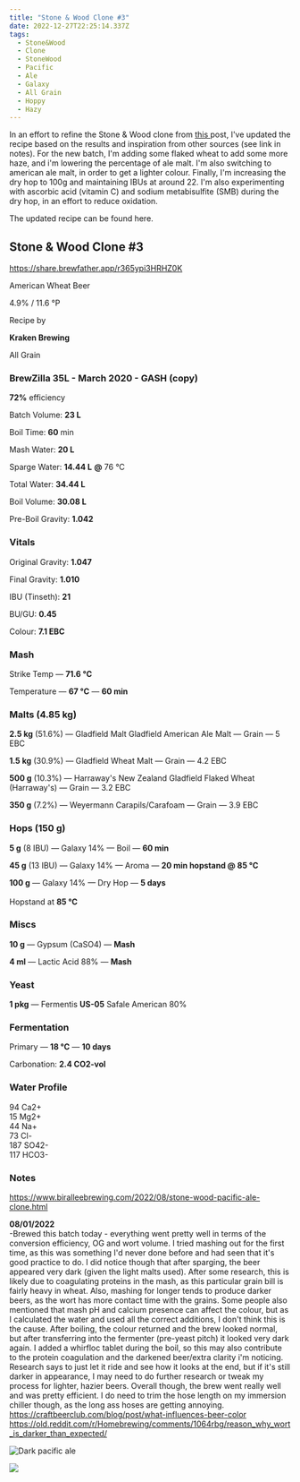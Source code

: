 ```yaml
---
title: "Stone & Wood Clone #3"
date: 2022-12-27T22:25:14.337Z
tags:
  - Stone&Wood
  - Clone
  - StoneWood
  - Pacific
  - Ale
  - Galaxy
  - All Grain
  - Hoppy
  - Hazy
---
```

I﻿n an effort to refine the Stone & Wood clone from [this ](https://krakenbrewing.netlify.app/post/2021-02-25-stone-wood-clone-2/)post, I've updated the recipe based on the results and inspiration from other sources (see link in notes). For the new batch, I'm adding some flaked wheat to add some more haze, and i'm lowering the percentage of ale malt. I'm also switching to american ale malt, in order to get a lighter colour. Finally, I'm increasing the dry hop to 100g and maintaining IBUs at around 22. I'm also experimenting with ascorbic acid (vitamin C) and sodium metabisulfite (SMB) during the dry hop, in an effort to reduce oxidation.

The updated recipe can be found here.

<!--StartFragment-->

## **Stone & Wood Clone #3**

<https://share.brewfather.app/r365ypi3HRHZ0K>

American Wheat Beer

4.9% / 11.6 °P

Recipe by

**Kraken Brewing**

All Grain

### **BrewZilla 35L - March 2020 - GASH (copy)**

**72%** efficiency

Batch Volume: **23 L**

Boil Time: **60** min

Mash Water: **20 L**

Sparge Water: **14.44 L** **@** 76 °C

Total Water: **34.44 L**

Boil Volume: **30.08 L**

Pre-Boil Gravity: **1.042**

### Vitals

Original Gravity: **1.047**

Final Gravity: **1.010**

IBU (Tinseth): **21**

BU/GU: **0.45**

Colour: **7.1 EBC** 

### Mash

Strike Temp — **71.6 °C**

Temperature — **67 °C** — **60 min**

### Malts **(4.85 kg)**

**2.5 kg** (51.6%) — Gladfield Malt Gladfield American Ale Malt — Grain — 5 EBC

**1.5 kg** (30.9%) — Gladfield Wheat Malt — Grain — 4.2 EBC

**500 g** (10.3%) — Harraway's New Zealand Gladfield Flaked Wheat (Harraway's) — Grain — 3.2 EBC

**350 g** (7.2%) — Weyermann Carapils/Carafoam — Grain — 3.9 EBC

### Hops **(150 g)**

**5 g** (8 IBU) — Galaxy 14% — Boil — **60 min**

**45 g** (13 IBU) — Galaxy 14% — Aroma — **20 min hopstand @ 85 °C**

**100 g** — Galaxy 14% — Dry Hop — **5 days**\
\
Hopstand at **85 °C**

### Miscs

**10 g** — Gypsum (CaSO4) — **Mash**

**4 ml** — Lactic Acid 88% — **Mash**

### Yeast

**1 pkg** — Fermentis **US-05** Safale American 80%

### Fermentation

Primary — **18 °C** — **10 days**

Carbonation: **2.4 CO2-vol**

### Water Profile

94 Ca2+\
15 Mg2+\
44 Na+\
73 Cl-\
187 SO42-\
117 HCO3-

<!--EndFragment-->

### Notes

<https://www.biralleebrewing.com/2022/08/stone-wood-pacific-ale-clone.html>

**0﻿8/01/2022**\
-﻿Brewed this batch today - everything went pretty well in terms of the conversion efficiency, OG and wort volume. I tried mashing out for the first time, as this was something I'd never done before and had seen that it's good practice to do. I did notice though that after sparging, the beer appeared very dark (given the light malts used). After some research, this is likely due to coagulating proteins in the mash, as this particular grain bill is fairly heavy in wheat. A﻿lso, mashing for longer tends to produce darker beers, as the wort has more contact time with the grains. Some people also mentioned that mash pH and calcium presence can affect the colour, but as I calculated the water and used all the correct additions, I don't think this is the cause.  After boiling, the colour returned and the brew looked normal, but after transferring into the fermenter (pre-yeast pitch) it looked very dark again. I added a whirfloc tablet during the boil, so this may also contribute to the protein coagulation and the darkened beer/extra clarity i'm noticing. Research says to just let it ride and see how it looks at the end, but if it's still darker in appearance, I may need to do further research or tweak my process for lighter, hazier beers. Overall though, the brew went really well and was pretty efficient. I do need to trim the hose length on my immersion chiller though, as the long ass hoses are getting annoying.\
<https://craftbeerclub.com/blog/post/what-influences-beer-color>\
<https://old.reddit.com/r/Homebrewing/comments/1064rbg/reason_why_wort_is_darker_than_expected/>

![Dark pacific ale](/img/zk55jwx.jpeg "Dark pacific ale")

![](/img/20230110_064513.jpg)